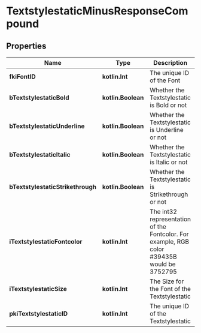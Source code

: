 
# TextstylestaticMinusResponseCompound

## Properties
Name | Type | Description | Notes
------------ | ------------- | ------------- | -------------
**fkiFontID** | **kotlin.Int** | The unique ID of the Font | 
**bTextstylestaticBold** | **kotlin.Boolean** | Whether the Textstylestatic is Bold or not | 
**bTextstylestaticUnderline** | **kotlin.Boolean** | Whether the Textstylestatic is Underline or not | 
**bTextstylestaticItalic** | **kotlin.Boolean** | Whether the Textstylestatic is Italic or not | 
**bTextstylestaticStrikethrough** | **kotlin.Boolean** | Whether the Textstylestatic is Strikethrough or not | 
**iTextstylestaticFontcolor** | **kotlin.Int** | The int32 representation of the Fontcolor. For example, RGB color #39435B would be 3752795 | 
**iTextstylestaticSize** | **kotlin.Int** | The Size for the Font of the Textstylestatic | 
**pkiTextstylestaticID** | **kotlin.Int** | The unique ID of the Textstylestatic |  [optional]



